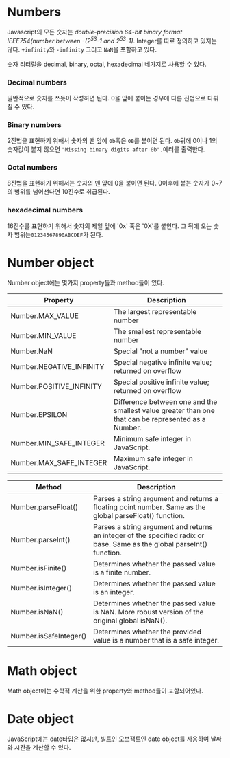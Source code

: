 # Numbers

Javascript의 모든 숫자는 *double-precision 64-bit binary format IEEE754(number between -(2<sup>53</sup>-1 and 2<sup>53</sup>-1)*. Integer를 따로 정의하고 있지는 않다. `+infinity`와 `-infinity` 그리고 `NaN`을 포함하고 있다.

숫자 리터럴을 decimal, binary, octal, hexadecimal 네가지로 사용할 수 있다.

### Decimal numbers
일반적으로 숫자를 쓰듯이 작성하면 된다.
0을 앞에 붙이는 경우에 다른 진법으로 다뤄질 수 있다.

### Binary numbers
2진법을 표현하기 위해서 숫자의 맨 앞에 `0b`혹은 `0B`를 붙이면 된다. `0b`뒤에 0이나 1의 숫자값이 붙지 않으면 `"Missing binary digits after 0b".`에러를 출력한다.

### Octal numbers
8진법을 표현하기 위해서는 숫자의 맨 앞에 0을 붙이면 된다. 0이후에 붙는 숫자가 0~7의 범위를 넘어선다면 10진수로 취급된다.

### hexadecimal numbers
16진수를 표현하기 위해서 숫자의 제일 앞에 '0x' 혹은 '0X'를 붙인다. 그 뒤에 오는 숫자 범위는`01234567890ABCDEF`가 된다.

# Number object
Number object에는 몇가지 property들과 method들이 있다.

|Property|	Description|
|--------|-------------|
|Number.MAX_VALUE	|The largest representable number
|Number.MIN_VALUE	|The smallest representable number
|Number.NaN	|Special "not a number" value
|Number.NEGATIVE_INFINITY	|Special negative infinite value; returned on overflow
|Number.POSITIVE_INFINITY	|Special positive infinite value; returned on overflow
|Number.EPSILON	|Difference between one and the smallest value greater than one that can be represented as a Number.
|Number.MIN_SAFE_INTEGER	|Minimum safe integer in JavaScript.
|Number.MAX_SAFE_INTEGER	|Maximum safe integer in JavaScript.|


|Method	|Description|
|-------|-----------|
|Number.parseFloat()|	Parses a string argument and returns a floating point number. Same as the global parseFloat() function.
|Number.parseInt()|	Parses a string argument and returns an integer of the specified radix or base. Same as the global parseInt() function.
|Number.isFinite()|	Determines whether the passed value is a finite number.
|Number.isInteger()|	Determines whether the passed value is an integer.
|Number.isNaN()|	Determines whether the passed value is NaN. More robust version of the original global isNaN().
|Number.isSafeInteger()|	Determines whether the provided value is a number that is a safe integer.

# Math object
Math object에는 수학적 계산을 위한 property와 method들이 포함되어있다.

# Date object
JavaScript에는 date타입은 없지만, 빌트인 오브잭트인 date object를 사용하여 날짜와 시간을 계산할 수 있다.




